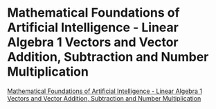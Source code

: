 # Mathematical Foundations of Artificial Intelligence - Linear Algebra 1 Vectors and Vector Addition, Subtraction and Number Multiplication
[Mathematical Foundations of Artificial Intelligence - Linear Algebra 1 Vectors and Vector Addition, Subtraction and Number Multiplication](https://aiwithcloud.com/2022/09/16/mathematical_foundations_of_artificial_intelligence___linear_algebra_1_vectors_and_vector_addition_subtraction_and_number_multiplication/)